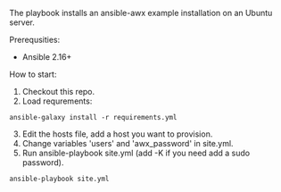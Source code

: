 The playbook installs an ansible-awx example installation on an Ubuntu server.

Prerequsities:
* Ansible 2.16+

How to start:
1. Checkout this repo.
2. Load requrements:
```
ansible-galaxy install -r requirements.yml
```
3. Edit the hosts file, add a host you want to provision.
4. Change variables 'users' and 'awx\_password' in site.yml.
5. Run ansible-playbook site.yml (add -K if you need add a sudo password).
```
ansible-playbook site.yml
```

